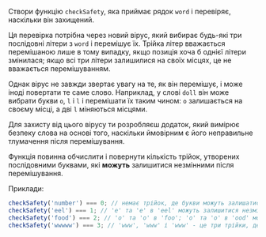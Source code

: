 Створи функцію `checkSafety`, яка приймає рядок `word` і перевіряє, наскільки він
захищений.

Ця перевірка потрібна через новий вірус, який вибирає будь-які три послідовні
літери з `word` і перемішує їх. Трійка літер вважається перемішаною лише в тому
випадку, якщо позиція хоча б однієї літери змінилася; якщо всі три літери залишилися
на своїх місцях, це не вважається перемішуванням.

Однак вірус не завжди звертає увагу на те, як він перемішує, і може іноді повертати
те саме слово. Наприклад, у слові `doll` він може вибрати букви `o`, `l` і `l` і
перемішати їх таким чином: `o` залишається на своєму місці, а дві `l` міняються
місцями.

Для захисту від цього вірусу ти розробляєш додаток, який вимірює безпеку слова на
основі того, наскільки ймовірним є його неправильне тлумачення після перемішування.

Функція повинна обчислити і повернути кількість трійок, утворених послідовними буквами,
які **можуть** залишитися незмінними після перемішування.

Приклади:

```javascript
checkSafety('number') === 0; // немає трійок, де букви можуть залишатися незмінними після перемішування
checkSafety('eel') === 1; // 'е' та 'е' в 'eel' можуть залишитися незмінними після перемішування
checkSafety('food') === 2; // 'o' та 'o' в 'foo'; 'o' та 'o' в 'ood' можуть залишатися незмінними після перемішування
checkSafety('wwwww') === 3; // 'www', 'www' і 'www' - це три трійки, де букви залишаються незмінними після перемішування
```
